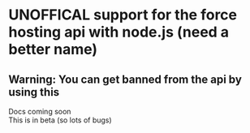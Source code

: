 # UNOFFICAL support for the force hosting api with node.js (need a better name)
## Warning: You can get banned from the api by using this 
Docs coming soon
<br>
This is in beta (so lots of bugs)